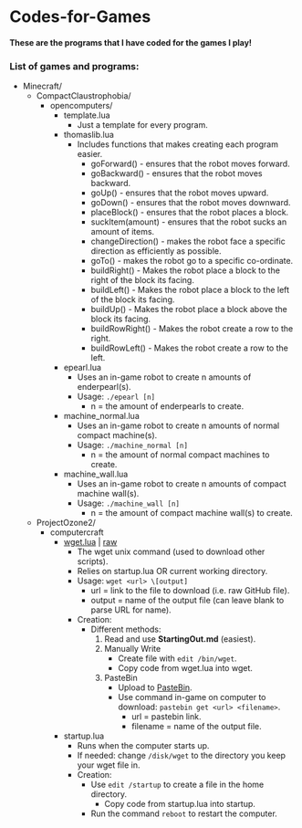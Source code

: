 # Codes-for-Games
#### These are the programs that I have coded for the games I play!
### List of games and programs:
- Minecraft/
  - CompactClaustrophobia/
    - opencomputers/
      - template.lua
        - Just a template for every program.
      - thomaslib.lua
        - Includes functions that makes creating each program easier.
          - goForward() - ensures that the robot moves forward.
          - goBackward() - ensures that the robot moves backward.
          - goUp() - ensures that the robot moves upward.
          - goDown() - ensures that the robot moves downward.
          - placeBlock() - ensures that the robot places a block.
          - suckItem(amount) - ensures that the robot sucks an amount of items.
          - changeDirection() - makes the robot face a specific direction as efficiently as possible.
          - goTo() - makes the robot go to a specific co-ordinate.
          - buildRight() - Makes the robot place a block to the right of the block its facing.
          - buildLeft() - Makes the robot place a block to the left of the block its facing.
          - buildUp() - Makes the robot place a block above the block its facing.
          - buildRowRight() - Makes the robot create a row to the right.
          - buildRowLeft() - Makes the robot create a row to the left.
      - epearl.lua
        - Uses an in-game robot to create n amounts of enderpearl(s).
        - Usage: `./epearl [n]`
          - n = the amount of enderpearls to create.
      - machine_normal.lua
        - Uses an in-game robot to create n amounts of normal compact machine(s).
        - Usage: `./machine_normal [n]`
          - n = the amount of normal compact machines to create.
      - machine_wall.lua
        - Uses an in-game robot to create n amounts of compact machine wall(s).
        - Usage: `./machine_wall [n]`
          - n = the amount of compact machine wall(s) to create.
  - ProjectOzone2/
    - computercraft
      - [wget.lua](Minecraft/ProjectOzone2/computercraft/wget.lua) | [raw](Minecraft/ProjectOzone2/computercraft/wget.lua?raw=1)
        - The wget unix command (used to download other scripts).
        - Relies on startup.lua OR current working directory.
        - Usage: `wget <url> \[output]`
          - url = link to the file to download (i.e. raw GitHub file).
          - output = name of the output file (can leave blank to parse URL for name).
        - Creation:
          - Different methods:
            1. Read and use **StartingOut.md** (easiest).
            2. Manually Write
                - Create file with `edit /bin/wget`.
                - Copy code from wget.lua into wget.
            3. PasteBin
                - Upload to [PasteBin](https://pastebin.com/).
                - Use command in-game on computer to download: `pastebin get <url> <filename>`.
                  - url = pastebin link.
                  - filename = name of the output file.
      - startup.lua
        - Runs when the computer starts up.
        - If needed: change `/disk/wget` to the directory you keep your wget file in.
        - Creation:
          - Use `edit /startup` to create a file in the home directory.
            - Copy code from startup.lua into startup.
          - Run the command `reboot` to restart the computer.
